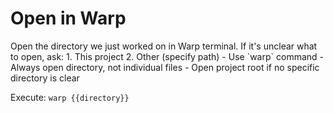 # Open in Warp

<instruction>
Open the directory we just worked on in Warp terminal.
</instruction>

<context>
If it's unclear what to open, ask:
1. This project
2. Other (specify path)
</context>

<constraints>
- Use `warp` command
- Always open directory, not individual files
- Open project root if no specific directory is clear
</constraints>

Execute: `warp {{directory}}`